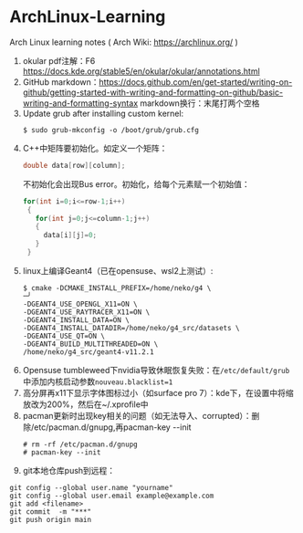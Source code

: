 # ArchLinux-Learning
Arch Linux learning notes ( Arch Wiki: https://archlinux.org/ )

1. okular pdf注解：F6 https://docs.kde.org/stable5/en/okular/okular/annotations.html
2. GitHub markdown：https://docs.github.com/en/get-started/writing-on-github/getting-started-with-writing-and-formatting-on-github/basic-writing-and-formatting-syntax
   markdown换行：末尾打两个空格
4. Update grub after installing custom kernel:
   ```
   $ sudo grub-mkconfig -o /boot/grub/grub.cfg
   ```
5. C++中矩阵要初始化。如定义一个矩阵：
   ```c++
   double data[row][column];
   ```
   不初始化会出现Bus error。初始化，给每个元素赋一个初始值：
   ```c++
   for(int i=0;i<=row-1;i++)
    {
      for(int j=0;j<=column-1;j++)
      {
        data[i][j]=0;
      }
    }
   ```
6. linux上编译Geant4（已在opensuse、wsl2上测试）:
   ```
   $ cmake -DCMAKE_INSTALL_PREFIX=/home/neko/g4 \                                                                                      ─╯
   -DGEANT4_USE_OPENGL_X11=ON \
   -DGEANT4_USE_RAYTRACER_X11=ON \
   -DGEANT4_INSTALL_DATA=ON \
   -DGEANT4_INSTALL_DATADIR=/home/neko/g4_src/datasets \
   -DGEANT4_USE_QT=ON \
   -DGEANT4_BUILD_MULTITHREADED=ON \
   /home/neko/g4_src/geant4-v11.2.1
   ```
7. Opensuse tumbleweed下nvidia导致休眠恢复失败：在`/etc/default/grub`中添加内核启动参数`nouveau.blacklist=1`
8. 高分屏再x11下显示字体图标过小（如surface pro 7）：kde下，在设置中将缩放改为200%，然后在~/.xprofile中
9. pacman更新时出现key相关的问题（如无法导入、corrupted）：删除/etc/pacman.d/gnupg,再pacman-key --init
   ```
   # rm -rf /etc/pacman.d/gnupg
   # pacman-key --init
   ```
10. git本地仓库push到远程：
   ```
   git config --global user.name "yourname"
   git config --global user.email example@example.com
   git add <filename>
   git commit  -m "***"
   git push origin main
   ```
   
   
